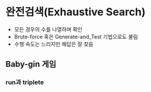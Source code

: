 # 완전검색(Exhaustive Search)

 - 모든 경우의 수를 나열하며 확인
 - Brute-force 혹은 Generate-and_Test 기법으로도 불림
 - 수행 속도는 느리지만 해답은 잘 찾음

## Baby-gin 게임

### run과 triplete
